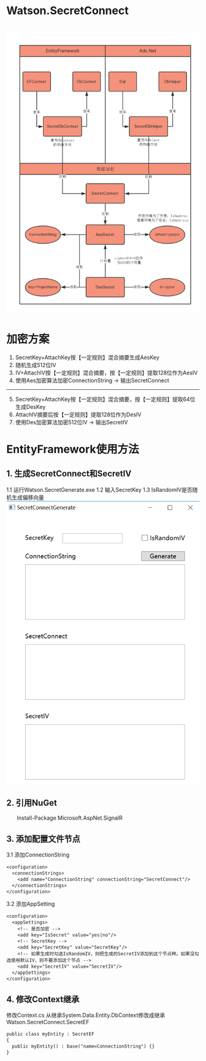Watson.SecretConnect
=====

![struct images](Watson.SecretConnect/数据库加密方案.png)
=====

# 加密方案
1. SecretKey+AttachKey按【一定规则】混合摘要生成AesKey
2. 随机生成512位IV
3. IV+AttachIV按【一定规则】混合摘要，按【一定规则】提取128位作为AesIV
4. 使用Aes加密算法加密ConnectionString -> 输出SecretConnect
-----
5. SecretKey+AttachKey按【一定规则】混合摘要，按【一定规则】提取64位生成DesKey
6. AttachIV摘要后按【一定规则】提取128位作为DesIV
7. 使用Des加密算法加密512位IV -> 输出SecretIV

# EntityFramework使用方法
## 1. 生成SecretConnect和SecretIV
1.1 运行Watson.SecretGenerate.exe
1.2 输入SecretKey
1.3 IsRandomIV是否随机生成偏移向量
![generate images](Watson.SecretConnect/加密截图.png)
## 2. 引用NuGet
        Install-Package Microsoft.AspNet.SignalR
## 3. 添加配置文件节点
3.1 添加ConnectionString
```CSharp
<configuration>
  <connectionStrings>
    <add name="ConnectionString" connectionString="SecretConnect"/>
  </connectionStrings>
</configuration>
```
3.2 添加AppSetting
```CSharp
<configuration>
  <appSettings>
    <!-- 是否加密 -->
    <add key="IsSecret" value="yes|no"/>
    <!-- SecretKey -->
    <add key="SecretKey" value="SecretKey"/>
    <!-- 如果生成时勾选IsRandomIV，则把生成的SecretIV添加到这个节点种。如果没勾选使用默认IV，则不要添加这个节点 -->
    <add key="SecretIV" value="SecretIV"/>
  </appSettings>
</configuration>
```
## 4. 修改Context继承
修改Context.cs
从继承System.Data.Entity.DbContext修改成继承Watson.SecretConnect.SecretEF
```CSharp
public class myEntity : SecretEF
{
  public myEntity() : base("name=ConnectionString") {}
}
```
